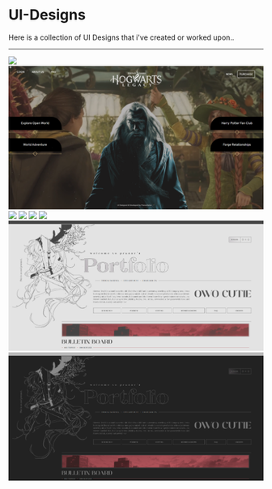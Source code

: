 # UI-Designs
Here is a collection of UI Designs that i've created or worked upon..
<hr>
<img src="https://github.com/PranavSatav/UI-Designs/blob/main/GTA%206%20Protagonist%20UI/UI%20Screenshot.png">
<img src="https://github.com/PranavSatav/UI-Designs/blob/main/Hogwarts%20Legacy%20UI/UI%20Screenshot.png">
<img src="https://i.imgur.com/HCUflep.png">
<img src="https://i.imgur.com/wsxvJ4G.jpg">
<img src="https://i.imgur.com/zwoRMRN.png">
<img src="https://github.com/PranavSatav/UI-Designs/blob/main/Works-Screenshot.png">
<img src="https://github.com/PranavSatav/UI-Designs/blob/main/Portfolio-UI/SS-1.png">
<img src="https://github.com/PranavSatav/UI-Designs/blob/main/Portfolio-UI/SS-2.png">
